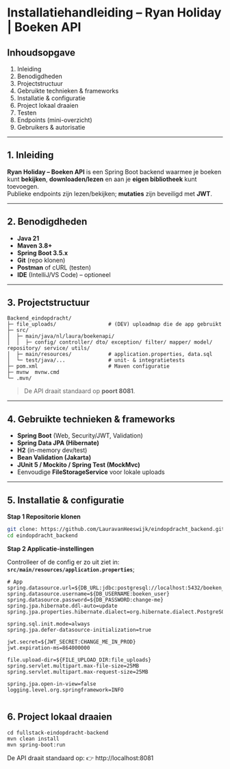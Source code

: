 # Installatiehandleiding – Ryan Holiday | Boeken API

## Inhoudsopgave
1. Inleiding
2. Benodigdheden
3. Projectstructuur
4. Gebruikte technieken & frameworks
5. Installatie & configuratie
6. Project lokaal draaien
7. Testen
8. Endpoints (mini-overzicht)
9. Gebruikers & autorisatie

---

## 1. Inleiding
**Ryan Holiday – Boeken API** is een Spring Boot backend waarmee je boeken kunt **bekijken**, **downloaden/lezen** en aan je **eigen bibliotheek** kunt toevoegen.  
Publieke endpoints zijn lezen/bekijken; **mutaties** zijn beveiligd met **JWT**.

---

## 2. Benodigdheden
- **Java 21**
- **Maven 3.8+**
- **Spring Boot 3.5.x**
- **Git** (repo klonen)
- **Postman** of cURL (testen)
- **IDE** (IntelliJ/VS Code) – optioneel

---

## 3. Projectstructuur

```
Backend_eindopdracht/
├─ file_uploads/                 # (DEV) uploadmap die de app gebruikt
├─ src/
│  ├─ main/java/nl/laura/boekenapi/
│  │  ├─ config/ controller/ dto/ exception/ filter/ mapper/ model/ repository/ service/ utils/
│  ├─ main/resources/            # application.properties, data.sql
│  └─ test/java/...              # unit- & integratietests
├─ pom.xml                       # Maven configuratie
├─ mvnw  mvnw.cmd
└─ .mvn/

```

> De API draait standaard op **poort 8081**.

---

## 4. Gebruikte technieken & frameworks
- **Spring Boot** (Web, Security/JWT, Validation)
- **Spring Data JPA (Hibernate)**
- **H2** (in-memory dev/test)
- **Bean Validation (Jakarta)**
- **JUnit 5 / Mockito / Spring Test (MockMvc)**
- Eenvoudige **FileStorageService** voor lokale uploads

---

## 5. Installatie & configuratie

**Stap 1 Repositorie klonen**
```bash
git clone: https://github.com/LauravanHeeswijk/eindopdracht_backend.git
cd eindopdracht_backend
```

**Stap 2 Applicatie-instellingen**

Controlleer of de config er zo uit ziet in: **`src/main/resources/application.properties`**;

```properties
# App 
spring.datasource.url=${DB_URL:jdbc:postgresql://localhost:5432/boeken_db}
spring.datasource.username=${DB_USERNAME:boeken_user}
spring.datasource.password=${DB_PASSWORD:change-me}
spring.jpa.hibernate.ddl-auto=update
spring.jpa.properties.hibernate.dialect=org.hibernate.dialect.PostgreSQLDialect

spring.sql.init.mode=always
spring.jpa.defer-datasource-initialization=true

jwt.secret=${JWT_SECRET:CHANGE_ME_IN_PROD}
jwt.expiration-ms=864000000

file.upload-dir=${FILE_UPLOAD_DIR:file_uploads}
spring.servlet.multipart.max-file-size=25MB
spring.servlet.multipart.max-request-size=25MB

spring.jpa.open-in-view=false
logging.level.org.springframework=INFO


```
## 6. Project lokaal draaien
```
cd fullstack-eindopdracht-backend
mvn clean install
mvn spring-boot:run
```

De API draait standaard op:
👉 http://localhost:8081





